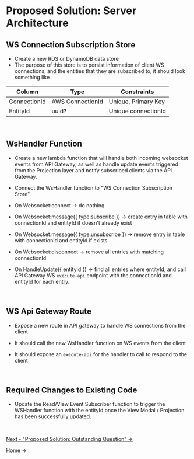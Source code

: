 # Proposed Solution: Server Architecture

## WS Connection Subscription Store

- Create a new RDS or DynamoDB data store
- The purpose of this store is to persist information of client WS connections, and the entities that they are subscribed to, it should look something like

| Column       | Type             | Constraints         |
| ------------ | ---------------- | ------------------- |
| ConnectionId | AWS ConnectionId | Unique, Primary Key |
| EntityId     | uuid?            | Unique connectionId |

<br />

## WsHandler Function

- Create a new lambda function that will handle both incoming websocket events from API Gateway, as well as handle update events triggered from the Projection layer and notify subscribed clients via the API Gateway.

- Connect the WsHandler function to "WS Connection Subscription Store".

- On Websocket:connect -> do nothing

- On Websocket:message({ type:subscribe }) -> create entry in table with connectionId and entityId if doesn't already exist

- On Websocket:message({ type:unsubscribe }) -> remove entry in table with connectionId and entityId if exists

- On Websocket:disconnect -> remove all entries with matching connectionId

- On HandleUpdate({ entityId }) -> find all entries where entityId, and call API Gateway WS `execute-api` endpoint with the connectionId and entityId for each entry.

<br />

## WS Api Gateway Route

- Expose a new route in API gateway to handle WS connections from the client

- It should call the new WsHandler function on WS events from the client

- It should expose an `execute-api` for the handler to call to respond to the client

<br />

## Required Changes to Existing Code

- Update the Read/View Event Subscriber function to trigger the WSHandler function with the entityId once the View Modal / Projection has been successfully updated.

<br />

[Next - "Proposed Solution: Outstanding Question" ->](./4.OutstandingQuestions.md)

[Home ->](/README.md)
